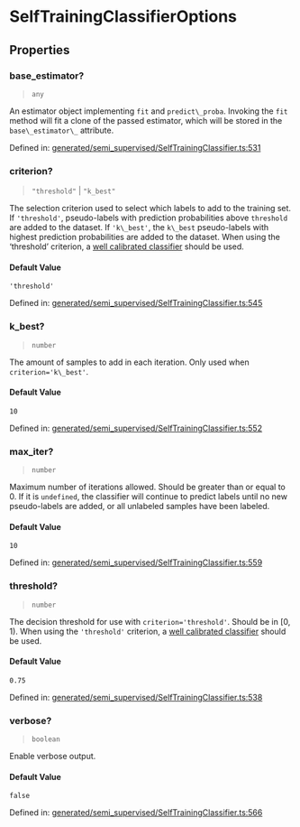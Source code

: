 # SelfTrainingClassifierOptions

## Properties

### base\_estimator?

> `any`

An estimator object implementing `fit` and `predict\_proba`. Invoking the `fit` method will fit a clone of the passed estimator, which will be stored in the `base\_estimator\_` attribute.

Defined in:  [generated/semi\_supervised/SelfTrainingClassifier.ts:531](https://github.com/transitive-bullshit/scikit-learn-ts/blob/b59c1ff/packages/sklearn/src/generated/semi_supervised/SelfTrainingClassifier.ts#L531)

### criterion?

> `"threshold"` \| `"k_best"`

The selection criterion used to select which labels to add to the training set. If `'threshold'`, pseudo-labels with prediction probabilities above `threshold` are added to the dataset. If `'k\_best'`, the `k\_best` pseudo-labels with highest prediction probabilities are added to the dataset. When using the ‘threshold’ criterion, a [well calibrated classifier](../calibration.html#calibration) should be used.

#### Default Value

`'threshold'`

Defined in:  [generated/semi\_supervised/SelfTrainingClassifier.ts:545](https://github.com/transitive-bullshit/scikit-learn-ts/blob/b59c1ff/packages/sklearn/src/generated/semi_supervised/SelfTrainingClassifier.ts#L545)

### k\_best?

> `number`

The amount of samples to add in each iteration. Only used when `criterion='k\_best'`.

#### Default Value

`10`

Defined in:  [generated/semi\_supervised/SelfTrainingClassifier.ts:552](https://github.com/transitive-bullshit/scikit-learn-ts/blob/b59c1ff/packages/sklearn/src/generated/semi_supervised/SelfTrainingClassifier.ts#L552)

### max\_iter?

> `number`

Maximum number of iterations allowed. Should be greater than or equal to 0. If it is `undefined`, the classifier will continue to predict labels until no new pseudo-labels are added, or all unlabeled samples have been labeled.

#### Default Value

`10`

Defined in:  [generated/semi\_supervised/SelfTrainingClassifier.ts:559](https://github.com/transitive-bullshit/scikit-learn-ts/blob/b59c1ff/packages/sklearn/src/generated/semi_supervised/SelfTrainingClassifier.ts#L559)

### threshold?

> `number`

The decision threshold for use with `criterion='threshold'`. Should be in \[0, 1). When using the `'threshold'` criterion, a [well calibrated classifier](../calibration.html#calibration) should be used.

#### Default Value

`0.75`

Defined in:  [generated/semi\_supervised/SelfTrainingClassifier.ts:538](https://github.com/transitive-bullshit/scikit-learn-ts/blob/b59c1ff/packages/sklearn/src/generated/semi_supervised/SelfTrainingClassifier.ts#L538)

### verbose?

> `boolean`

Enable verbose output.

#### Default Value

`false`

Defined in:  [generated/semi\_supervised/SelfTrainingClassifier.ts:566](https://github.com/transitive-bullshit/scikit-learn-ts/blob/b59c1ff/packages/sklearn/src/generated/semi_supervised/SelfTrainingClassifier.ts#L566)
